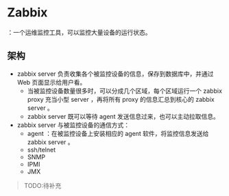 # Zabbix

：一个运维监控工具，可以监控大量设备的运行状态。

## 架构

- zabbix server 负责收集各个被监控设备的信息，保存到数据库中，并通过 Web 页面显示给用户看。
  - 当被监控设备数量很多时，可以分成几个区域，每个区域运行一个 zabbix proxy 充当小型 server ，再将所有 proxy 的信息汇总到核心的 zabbix server 。
  - zabbix server 既可以等待 agent 发送信息过来，也可以主动拉取信息。
- zabbix server 与被监控设备的通信方式：
  - agent ：在被监控设备上安装相应的 agent 软件，将监控信息发送给 zabbix server 。
  - ssh/telnet
  - SNMP
  - IPMI
  - JMX


> TODO:待补充